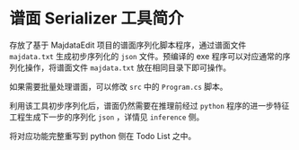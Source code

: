 # 谱面 Serializer 工具简介

存放了基于 MajdataEdit 项目的谱面序列化脚本程序，通过谱面文件 `majdata.txt` 生成初步序列化的 `json` 文件。预编译的 exe 程序可以对应通常的序列化操作，将谱面文件 `majdata.txt` 放在相同目录下即可操作。

如果需要批量处理谱面，可以修改 `src` 中的 `Program.cs` 脚本。

利用该工具初步序列化后，谱面仍然需要在推理前经过 `python` 程序的进一步特征工程生成下一步的序列化 `json` ，详情见 `inference` 侧。

将对应功能完整重写到 python 侧在 Todo List 之中。
